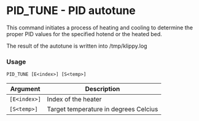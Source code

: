 # PID_TUNE - PID autotune

This command initiates a process of heating and cooling to determine the proper PID values for the specified hotend or the heated bed.

The result of the autotune is written into /tmp/klippy.log


### Usage

``` PID_TUNE [E<index>] [S<temp>] ```

| Argument     | Description |
| ------------ | ----------- |
| `[E<index>]` | Index of the heater |
| `[S<temp>]`  | Target temperature in degrees Celcius |
